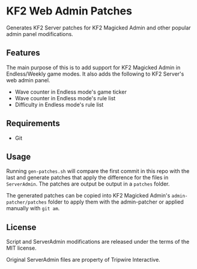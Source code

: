 # KF2 Web Admin Patches
Generates KF2 Server patches for KF2 Magicked Admin and other popular admin panel modifications.

## Features

The main purpose of this is to add support for KF2 Magicked Admin in Endless/Weekly 
game modes. It also adds the following to KF2 Server's web admin panel.

* Wave counter in Endless mode's game ticker
* Wave counter in Endless mode's rule list
* Difficulty in Endless mode's rule list

## Requirements

* Git

## Usage

Running `gen-patches.sh` will compare the first commit in this repo with the last
and generate patches that apply the difference for the files in `ServerAdmin`. The 
patches are output be output in a `patches` folder.

The generated patches can be copied into KF2 Magicked Admin's `admin-patcher/patches` 
folder to apply them with the admin-patcher or applied manually with `git am`.

## License
Script and ServerAdmin modifications are released under the terms of the MIT license.

Original ServerAdmin files are property of Tripwire Interactive.


